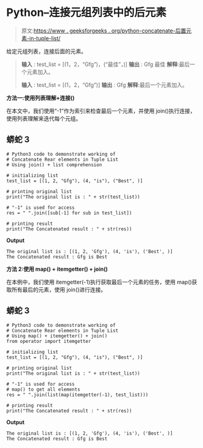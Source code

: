 # Python–连接元组列表中的后元素

> 原文:[https://www . geeksforgeeks . org/python-concatenate-后置元素-in-tuple-list/](https://www.geeksforgeeks.org/python-concatenate-rear-elements-in-tuple-list/)

给定元组列表，连接后面的元素。

> **输入** : test_list = [(1，2，“Gfg”)，(“最佳”，)]
> **输出** : Gfg 最佳
> **解释**:最后一个元素加入。
> 
> **输入** : test_list = [(1，2，“Gfg”)]
> **输出** : Gfg
> **解释**:最后一个元素加入。

**方法一:使用列表理解+连接()**

在本文中，我们使用“-1”作为索引来检查最后一个元素，并使用 join()执行连接，使用列表理解来迭代每个元组。

## 蟒蛇 3

```
# Python3 code to demonstrate working of 
# Concatenate Rear elements in Tuple List
# Using join() + list comprehension

# initializing list
test_list = [(1, 2, "Gfg"), (4, "is"), ("Best", )]

# printing original list
print("The original list is : " + str(test_list))

# "-1" is used for access
res = " ".join([sub[-1] for sub in test_list]) 

# printing result 
print("The Concatenated result : " + str(res))
```

**Output**

```
The original list is : [(1, 2, 'Gfg'), (4, 'is'), ('Best', )]
The Concatenated result : Gfg is Best

```

**方法 2:使用 map() + itemgetter() + join()**

在本例中，我们使用 itemgetter(-1)执行获取最后一个元素的任务，使用 map()获取所有最后的元素，使用 join()进行连接。

## 蟒蛇 3

```
# Python3 code to demonstrate working of 
# Concatenate Rear elements in Tuple List
# Using map() + itemgetter() + join()
from operator import itemgetter

# initializing list
test_list = [(1, 2, "Gfg"), (4, "is"), ("Best", )]

# printing original list
print("The original list is : " + str(test_list))

# "-1" is used for access
# map() to get all elements 
res = " ".join(list(map(itemgetter(-1), test_list))) 

# printing result 
print("The Concatenated result : " + str(res))
```

**Output**

```
The original list is : [(1, 2, 'Gfg'), (4, 'is'), ('Best', )]
The Concatenated result : Gfg is Best

```
